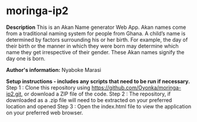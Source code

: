 # moringa-ip2

**Description**
This is an Akan Name generator Web App. Akan names come from a traditional naming system for people from Ghana. A child’s name is determined by factors surrounding his or her birth. For example, the day of their birth or the manner in which they were born may determine which name they get irrespective of their gender. These Akan names signify the day one is born.

**Author's information:**
Nyaboke  Marasi

**Setup instructions - includes any scripts that need to be run if necessary.**
Step 1 : Clone this repository using https://github.com/Oyonka/moringa-ip2.git, or download a ZIP file of the code.
Step 2 : The repository, if downloaded as a .zip file will need to be extracted on your preferred location and opened
Step 3 : Open the index.html file to view the application on your preferred web browser.
